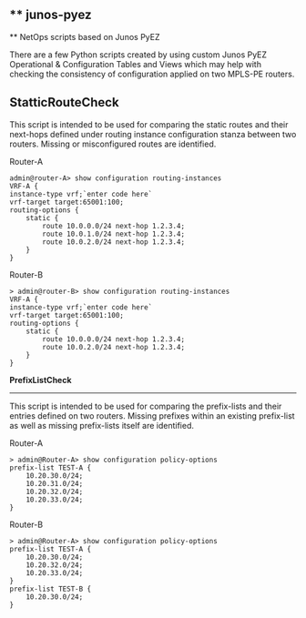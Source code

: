 
**
junos-pyez
----------
**
NetOps scripts based on Junos PyEZ

There are a few Python scripts created by using custom Junos PyEZ Operational & Configuration Tables and Views which may help with checking the consistency of configuration applied on two MPLS-PE routers.

 
 **StatticRouteCheck**
 ----------
This script is intended to be used for comparing the static routes and their next-hops defined under routing instance configuration stanza between two routers. Missing or misconfigured routes are identified.

Router-A

    admin@router-A> show configuration routing-instances
    VRF-A {
    instance-type vrf;`enter code here`
    vrf-target target:65001:100;
    routing-options {
        static {
            route 10.0.0.0/24 next-hop 1.2.3.4;
            route 10.0.1.0/24 next-hop 1.2.3.4;
            route 10.0.2.0/24 next-hop 1.2.3.4;
        }
    }


Router-B

    > admin@router-B> show configuration routing-instances
    VRF-A {
    instance-type vrf;`enter code here`
    vrf-target target:65001:100;
    routing-options {
        static {
            route 10.0.0.0/24 next-hop 1.2.3.4;
            route 10.0.2.0/24 next-hop 1.2.3.4;
        }
    }



**PrefixListCheck**

----------
This script is intended to be used for comparing the prefix-lists and their entries defined on two routers. Missing prefixes within an existing prefix-list as well as missing prefix-lists itself are identified.

Router-A

    > admin@Router-A> show configuration policy-options
    prefix-list TEST-A {
        10.20.30.0/24;
        10.20.31.0/24;
        10.20.32.0/24;
        10.20.33.0/24;
    }
    
Router-B

    > admin@Router-A> show configuration policy-options
    prefix-list TEST-A {
        10.20.30.0/24;
        10.20.32.0/24;
        10.20.33.0/24;
    }
    prefix-list TEST-B {
        10.20.30.0/24;
    }
    
    